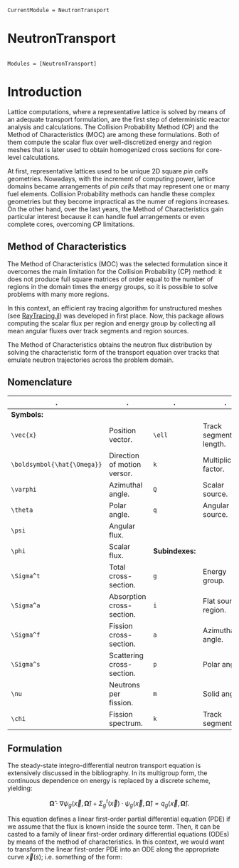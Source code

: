 ```@meta
CurrentModule = NeutronTransport
```

# NeutronTransport

```@index
```

```@autodocs
Modules = [NeutronTransport]
```

# Introduction

Lattice computations, where a representative lattice is solved by means of an adequate transport formulation, are the first step of deterministic reactor analysis and calculations. The Collision Probability Method (CP) and the Method of Characteristics (MOC) are among these formulations. Both of them compute the scalar flux over well-discretized energy and region meshes that is later used to obtain homogenized cross sections for core-level calculations.

At first, representative lattices used to be unique 2D square *pin cells* geometries. Nowadays, with the increment of computing power, lattice domains became arrangements of *pin cells* that may represent one or many fuel elements. Collision Probability methods can handle these complex geometries but they become impractical as the numer of regions increases. On the other hand, over the last years, the Method of Characteristics gain particular interest because it can handle fuel arrangements or even complete cores, overcoming CP limitations.

## Method of Characteristics

The Method of Characteristics (MOC) was the selected formulation since it overcomes the main limitation for the Collision Probability (CP) method: it does not produce full square matrices of order equal to the number of regions in the domain times the energy groups, so it is possible to solve problems with many more regions.

In this context, an efficient ray tracing algorithm for unstructured meshes (see [RayTracing.jl](https://github.com/rvignolo/RayTracing.jl)) was developed in first place. Now, this package allows computing the scalar flux per region and energy group by collecting all mean angular fluxes over track segments and region sources.

The Method of Characteristics obtains the neutron flux distribution by solving the characteristic form of the transport equation over tracks that emulate neutron trajectories across the problem domain.

## Nomenclature

| .                              |       .                     |  .              |          .             |
|--------------------------------|-----------------------------|-----------------|------------------------|
| **Symbols:**                   |                             |                 |                        |
| ``\vec{x}``                    | Position vector.            | ``\ell``        | Track segment length.  |
| ``\boldsymbol{\hat{\Omega}}``  | Direction of motion versor. | ``k``           | Multiplication factor. |
| ``\varphi``                    | Azimuthal angle.            | ``Q``           | Scalar source.         |
| ``\theta``                     | Polar angle.                | ``q``           | Angular source.        |
| ``\psi``                       | Angular flux.                |                 |                        |
| ``\phi``                       | Scalar flux.                 | **Subindexes:** |                        |
| ``\Sigma^t``                   | Total cross-section.        | ``g``           | Energy group.          |
| ``\Sigma^a``                   | Absorption cross-section.   | ``i``           | Flat source region.    |
| ``\Sigma^f``                   | Fission cross-section.      | ``a``           | Azimuthal angle.       |
| ``\Sigma^s``                   | Scattering cross-section.   | ``p``           | Polar angle.           |
| ``\nu``                        | Neutrons per fission.        | ``m``           | Solid angle.           |
| ``\chi``                       | Fission spectrum.           | ``k``           | Track segment.         |


## Formulation

The steady-state integro-differential neutron transport equation is extensively discussed in the bibliography. In its multigroup form, the continuous dependence on energy is replaced by a discrete scheme, yielding:

```math
\boldsymbol{\hat{\Omega}} \cdot \nabla \psi_g(\vec{x}, \boldsymbol{\hat{\Omega}})
 + \Sigma^t_g(\vec{x}) \cdot \psi_g(\vec{x}, \boldsymbol{\hat{\Omega}}) = q_g(\vec{x}, \boldsymbol{\hat{\Omega}}).
```

This equation defines a linear first-order partial differential equation (PDE) if we assume that the flux is known inside the source term. Then, it can be casted to a family of linear first-order ordinary differential equations (ODEs) by means of the method of characteristics. In this context, we would want to transform the linear first-order PDE into an ODE along the appropriate curve $\vec{x}(s)$; i.e. something of the form:
